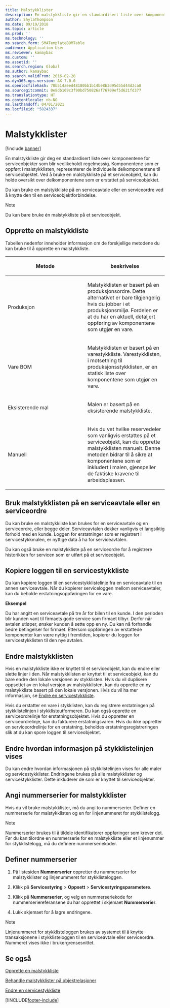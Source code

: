 ```yaml
---
title: Malstykklister
description: En malstykkliste gir en standardisert liste over komponentene for serviceobjekter som blir vedlikeholdt regelmessig.
author: ShylaThompson
ms.date: 09/19/2018
ms.topic: article
ms.prod: ''
ms.technology: ''
ms.search.form: SMATemplateBOMTable
audience: Application User
ms.reviewer: kamaybac
ms.custom: ''
ms.assetid: ''
ms.search.region: Global
ms.author: kamaybac
ms.search.validFrom: 2016-02-28
ms.dyn365.ops.version: AX 7.0.0
ms.openlocfilehash: 70b514aeed48180bb1b14be8b3d95d55d44d2ca8
ms.sourcegitcommit: 0e8db169c3f90bd750826af76709ef5d621fd377
ms.translationtype: HT
ms.contentlocale: nb-NO
ms.lasthandoff: 04/01/2021
ms.locfileid: "5824337"
---
```

# <a name="template-boms"></a>Malstykklister    

[!include [banner](../includes/banner.md)]


En malstykkliste gir deg en standardisert liste over komponentene for serviceobjekter som blir vedlikeholdt regelmessig. Komponentene som er oppført i malstykklisten, representerer de individuelle delkomponentene til serviceobjektet. Ved å bruke en malstykkliste på et serviceobjekt, kan du holde oversikt over delkomponentene som er erstattet på serviceobjektet.

Du kan bruke en malstykkliste på en serviceavtale eller en serviceordre ved å knytte den til en serviceobjektforbindelse.


> [!NOTE]
> <P>Du kan bare bruke én malstykkliste på et serviceobjekt.</P>

## <a name="create-a-template-bom"></a>Opprette en malstykkliste

Tabellen nedenfor inneholder informasjon om de forskjellige metodene du kan bruke til å opprette en malstykkliste.

<table>
<colgroup>
<col style="width: 50%" />
<col style="width: 50%" />
</colgroup>
<thead>
<tr class="header">
<th><p>Metode</p></th>
<th><p>beskrivelse</p></th>
</tr>
</thead>
<tbody>
<tr class="odd">
<td><p>Produksjon</p></td>
<td><p>Malstykklisten er basert på en produksjonsordre. Dette alternativet er bare tilgjengelig hvis du jobber i et produksjonsmiljø. Fordelen er at du har en aktuell, detaljert oppføring av komponentene som utgjør en vare.</p></td>
</tr>
<tr class="even">
<td><p>Vare BOM</p></td>
<td><p>Malstykklisten er basert på en varestykkliste. Varestykklisten, i motsetning til produksjonsstykklisten, er en statisk liste over komponentene som utgjør en vare.</p></td>
</tr>
<tr class="odd">
<td><p>Eksisterende mal</p></td>
<td><p>Malen er basert på en eksisterende malstykkliste.</p></td>
</tr>
<tr class="even">
<td><p>Manuell</p></td>
<td><p>Hvis du vet hvilke reservedeler som vanligvis erstattes på et serviceobjekt, kan du opprette malstykklisten manuelt. Denne metoden bidrar til å sikre at komponentene som er inkludert i malen, gjenspeiler de faktiske kravene til arbeidsplassen.</p></td>
</tr>
</tbody>
</table>


## <a name="apply-the-template-bom-to-a-service-agreement-or-service-order"></a>Bruk malstykklisten på en serviceavtale eller en serviceordre

Du kan bruke en malstykkliste kan brukes for en serviceavtale og en serviceordre, eller begge deler. Serviceavtalen dekker vanligvis et langsiktig forhold med en kunde. Loggen for erstatninger som er registrert i servicestykkmalen, er nyttige data å ha for serviceavtalen.

Du kan også bruke en malstykkliste på en serviceordre for å registrere historikken for servicen som er utført på et serviceobjekt.

## <a name="copy-the-history-of-a-service-bom"></a>Kopiere loggen til en servicestykkliste

Du kan kopiere loggen til en servicestykklistelinje fra en serviceavtale til en annen serviceavtale. Når du kopierer serviceloggen mellom serviceavtaler, kan du beholde erstatningsoppføringen for en vare.

**Eksempel**

Du har angitt en serviceavtale på tre år for bilen til en kunde. I den perioden blir kunden vant til firmaets gode service som firmaet tilbyr. Derfor når avtalen utløper, ønsker kunden å sette opp en ny. Du kan nå forhandle bedre betingelser for firmaet. Ettersom oppføringen av erstattede komponenter kan være nyttig i fremtiden, kopierer du loggen for servicestykklisten til den nye avtalen.

## <a name="modify-the-template-bom"></a>Endre malstykklisten

Hvis en malstykkliste ikke er knyttet til et serviceobjekt, kan du endre eller slette linjer i den. Når malstykklisten er knyttet til et serviceobjekt, kan du bare endre den lokale versjonen av stykklisten. Hvis du vil duplisere oppsettet av en lokal versjon av malstykklisten, kan du opprette en ny malstykkliste basert på den lokale versjonen. Hvis du vil ha mer informasjon, se [Endre en servicestykkliste](modify-service-bom.md).

Hvis du erstatter en vare i stykklisten, kan du registrere erstatningen på stykklistelinjen i stykklisteutformeren. Du kan også opprette en serviceordrelinje for erstatningsobjektet. Hvis du oppretter en serviceordrelinje, kan du fakturere erstatningsvaren. Hvis du ikke oppretter en serviceordrelinje for en erstatning, beholdes erstatningsregistreringen slik at du kan spore loggen til serviceobjektet.

## <a name="change-how-information-on-the-bom-line-is-displayed"></a>Endre hvordan informasjon på stykklistelinjen vises

Du kan endre hvordan informasjonen på stykklistelinjen vises for alle maler og servicestykklister. Endringene brukes på alle malstykklister og servicestykklister. Dette inkluderer de som er knyttet til serviceobjekter.

## <a name="set-up-number-sequences-for-template-boms"></a>Angi nummerserier for malstykklister

Hvis du vil bruke malstykklister, må du angi to nummerserier. Definer en nummerserie for malstykklisten og en for linjenummeret for stykklistelogg.


> [!NOTE]
> <P>Nummerserier brukes til å tildele identifikatorer oppføringer som krever det. Før du kan tilordne en nummerserie for en malstykkliste eller et linjenummer for stykklistelogg, må du definere nummerseriekoder.</P>


## <a name="set-up-number-sequences"></a>Definer nummerserier

1.  På listesiden **Nummerserier** oppretter du nummerserier for malstykklister og linjenummeret for stykklisteloggen. 

2.  Klikk på **Servicestyring** \> **Oppsett** \> **Servicestyringsparametere**.

3.  Klikk på **Nummerserier**, og velg en nummerseriekode for nummerseriereferansene du har opprettet i skjemaet **Nummerserier**.

4.  Lukk skjemaet for å lagre endringene.


> [!NOTE]
> <P>Linjenummeret for stykklisteloggen brukes av systemet til å knytte transaksjonene i stykklisteloggen til en serviceavtale eller serviceordre. Nummeret vises ikke i brukergrensesnittet.</P>



## <a name="see-also"></a>Se også

[Opprette en malstykkliste](create-template-bom.md)

[Behandle malstykklister på objektrelasjoner](manage-template-boms-on-object-relations.md)

[Endre en servicestykkliste](modify-service-bom.md)

 




[!INCLUDE[footer-include](../../includes/footer-banner.md)]
